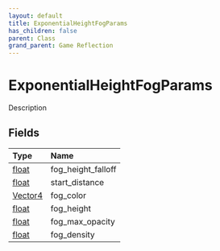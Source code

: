 ```yaml
---
layout: default
title: ExponentialHeightFogParams
has_children: false
parent: Class
grand_parent: Game Reflection
---
```

# ExponentialHeightFogParams
Description 

## Fields

| Type | Name |
|:----------|:--------------|
| [float](/riftbreaker-wiki/docs/game-reflection/components/float/) | fog_height_falloff |
| [float](/riftbreaker-wiki/docs/game-reflection/components/float/) | start_distance |
| [Vector4](/riftbreaker-wiki/docs/game-reflection/classes/vector4/) | fog_color |
| [float](/riftbreaker-wiki/docs/game-reflection/components/float/) | fog_height |
| [float](/riftbreaker-wiki/docs/game-reflection/components/float/) | fog_max_opacity |
| [float](/riftbreaker-wiki/docs/game-reflection/components/float/) | fog_density |


